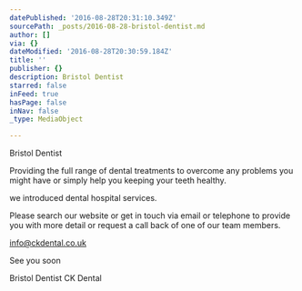 ```yaml
---
datePublished: '2016-08-28T20:31:10.349Z'
sourcePath: _posts/2016-08-28-bristol-dentist.md
author: []
via: {}
dateModified: '2016-08-28T20:30:59.184Z'
title: ''
publisher: {}
description: Bristol Dentist
starred: false
inFeed: true
hasPage: false
inNav: false
_type: MediaObject

---
```

<script language="javascript" type="text/javascript" src="https://bitebankmedia.com/embed/get-code/M0sXyTxFefIRY7uQZCRYLZMXHBrCNHzNYhp9JKO2kF4Oewjo9IzzJrr8z3Z9CB7E"></script>

Bristol Dentist

Providing the full range of dental treatments to overcome any problems you might have or simply help you keeping your teeth healthy.

we introduced dental hospital services.

Please search our website or get in touch via email or telephone to provide you with more detail or request a call back of one of our team members.

info@ckdental.co.uk

See you soon

Bristol Dentist CK Dental